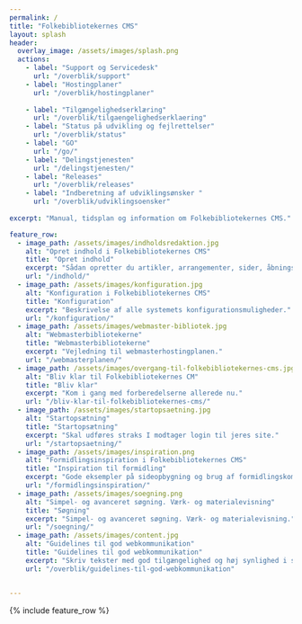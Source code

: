 ```yaml
---
permalink: /
title: "Folkebibliotekernes CMS"
layout: splash
header:
  overlay_image: /assets/images/splash.png
  actions:
    - label: "Support og Servicedesk"
      url: "/overblik/support"
    - label: "Hostingplaner"
      url: "/overblik/hostingplaner"
      
    - label: "Tilgængelighedserklæring"
      url: "/overblik/tilgaengelighedserklaering"
    - label: "Status på udvikling og fejlrettelser"
      url: "/overblik/status"
    - label: "GO"
      url: "/go/"
    - label: "Delingstjenesten"
      url: "/delingstjenesten/"
    - label: "Releases"
      url: "/overblik/releases"
    - label: "Indberetning af udviklingsønsker "
      url: "/overblik/udviklingsoensker"
      
excerpt: "Manual, tidsplan og information om Folkebibliotekernes CMS."

feature_row:
  - image_path: /assets/images/indholdsredaktion.jpg
    alt: "Opret indhold i Folkebibliotekernes CMS"
    title: "Opret indhold"
    excerpt: "Sådan opretter du artikler, arrangementer, sider, åbningstider mv."
    url: "/indhold/"
  - image_path: /assets/images/konfiguration.jpg
    alt: "Konfiguration i Folkebibliotekernes CMS"
    title: "Konfiguration"
    excerpt: "Beskrivelse af alle systemets konfigurationsmuligheder."
    url: "/konfiguration/"
  - image_path: /assets/images/webmaster-bibliotek.jpg
    alt: "Webmasterbibliotekerne"
    title: "Webmasterbibliotekerne"
    excerpt: "Vejledning til webmasterhostingplanen."
    url: "/webmasterplanen/"
  - image_path: /assets/images/overgang-til-folkebibliotekernes-cms.jpg
    alt: "Bliv klar til Folkebibliotekernes CM"
    title: "Bliv klar"
    excerpt: "Kom i gang med forberedelserne allerede nu."
    url: "/bliv-klar-til-folkebibliotekernes-cms/"
  - image_path: /assets/images/startopsaetning.jpg
    alt: "Startopsætning"
    title: "Startopsætning"
    excerpt: "Skal udføres straks I modtager login til jeres site."
    url: "/startopsaetning/"
  - image_path: /assets/images/inspiration.png
    alt: "Formidlingsinspiration i Folkebibliotekernes CMS"
    title: "Inspiration til formidling"
    excerpt: "Gode eksempler på sideopbygning og brug af formidlingskomponenterne."
    url: "/formidlingsinspiration/"
  - image_path: /assets/images/soegning.png
    alt: "Simpel- og avanceret søgning. Værk- og materialevisning"
    title: "Søgning"
    excerpt: "Simpel- og avanceret søgning. Værk- og materialevisning."
    url: "/soegning/"
  - image_path: /assets/images/content.jpg
    alt: "Guidelines til god webkommunikation"
    title: "Guidelines til god webkommunikation"
    excerpt: "Skriv tekster med god tilgængelighed og høj synlighed i søgemaskiner."
    url: "/overblik/guidelines-til-god-webkommunikation"


---
```


{% include feature_row %}






